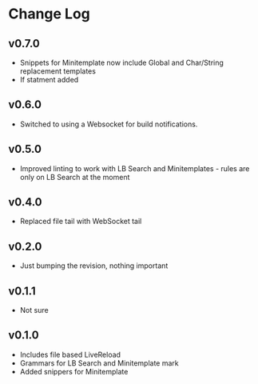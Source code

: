 # Change Log

## v0.7.0

   * Snippets for Minitemplate now include Global and Char/String replacement templates
   * If statment added

## v0.6.0

   * Switched to using a Websocket for build notifications.

## v0.5.0

   * Improved linting to work with LB Search and Minitemplates - rules are only on LB Search at the moment

## v0.4.0

   * Replaced file tail with WebSocket tail

## v0.2.0

   * Just bumping the revision, nothing important   

## v0.1.1

  * Not sure

## v0.1.0

   * Includes file based LiveReload
   * Grammars for LB Search and Minitemplate
   mark
   * Added snippers for Minitemplate
